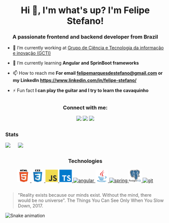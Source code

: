 <h1 align="center">Hi 👋, I'm what's up? I'm Felipe Stefano!</h1>
<h3 align="center">A passionate frontend and backend developer from Brazil</h3>

- 🔭 I’m currently working at [Grupo de Ciência e Tecnologia da informação e inovação (GCTI)](https://gcti.parnamirim.rn.gov.br)

- 🌱 I’m currently learning **Angular and SprinBoot frameworks**

- 📫 How to reach me **For email felipemarquesdestefano@gmail.com or my LinkedIn https://www.linkedin.com/in/felipe-stefano/**

- ⚡ Fun fact **I can play the guitar and I try to learn the cavaquinho**

##

<h3 align="center">Connect with me:</h3>

<div align="center">
  <a href="mailto:felipemarquesdestefano@gmail.com"><img src="https://img.shields.io/badge/Gmail-D14836?style=flat&logo=gmail&logoColor=white"></a>
  <a href="https://www.linkedin.com/in/felipe-stefano/"><img src="https://img.shields.io/badge/LinkedIn-0077B5?style=flat&logo=linkedin&logoColor=white"></a>
  <a href="https://github.com/FelipeMarqueStefano"><img src="https://img.shields.io/badge/GitHub-100000?style=flat&logo=github&logoColor=white"></a>
</div>

##

### Stats

<div>
  <img src="https://github-readme-stats.vercel.app/api?username=FelipeStefan0&show_icons=true&theme=tokyonight&count_private=true&custom_title=Felipe Stefano" height="150px"> &nbsp;&nbsp;&nbsp;&nbsp;
  <img src="https://github-readme-stats.vercel.app/api/top-langs/?username=FelipeStefan0&layout=compact&theme=tokyonight" height="150px">
</div>

##

<h3 align="center">Technologies</h3>

<div align="center">
  <p align="center"> 
    <a href="https://www.w3.org/html/" target="_blank" rel="noreferrer"> <img src="https://raw.githubusercontent.com/devicons/devicon/master/icons/html5/html5-original-wordmark.svg" alt="html5" width="40" height="40"/> </a>
    <a href="https://www.w3schools.com/css/" target="_blank" rel="noreferrer"> <img src="https://raw.githubusercontent.com/devicons/devicon/master/icons/css3/css3-original-wordmark.svg" alt="css3" width="40" height="40"/> </a>
    <a href="https://developer.mozilla.org/en-US/docs/Web/JavaScript" target="_blank" rel="noreferrer"> <img src="https://raw.githubusercontent.com/devicons/devicon/master/icons/javascript/javascript-original.svg" alt="javascript" width="40" height="40"/> </a> 
    <a href="https://www.typescriptlang.org/" target="_blank" rel="noreferrer"> <img src="https://raw.githubusercontent.com/devicons/devicon/master/icons/typescript/typescript-original.svg" alt="typescript" width="40" height="40"/> </a> 
    <a href="https://angular.io" target="_blank" rel="noreferrer"> <img src="https://angular.io/assets/images/logos/angular/angular.svg" alt="angular" width="40" height="40"/> </a>
    <a href="https://www.java.com" target="_blank" rel="noreferrer"> <img src="https://raw.githubusercontent.com/devicons/devicon/master/icons/java/java-original.svg" alt="java" width="40" height="40"/> </a>
    <a href="https://spring.io/" target="_blank" rel="noreferrer"> <img src="https://www.vectorlogo.zone/logos/springio/springio-icon.svg" alt="spring" width="40" height="40"/> </a> 
    <a href="https://www.postgresql.org" target="_blank" rel="noreferrer"> <img src="https://raw.githubusercontent.com/devicons/devicon/master/icons/postgresql/postgresql-original-wordmark.svg" alt="postgresql" width="40" height="40"/> </a> 
    <a href="https://git-scm.com/" target="_blank" rel="noreferrer"> <img src="https://www.vectorlogo.zone/logos/git-scm/git-scm-icon.svg" alt="git" width="40" height="40"/> </a> 
  </p>
</div>

##

> "Reality exists because our minds exist. Without the mind, there would be no universe". The Things You Can See Only When You Slow Down, 2017.

![Snake animation](https://github.com/FelipeStefan0/FelipeStefan0/blob/output/github-contribution-grid-snake.svg)
